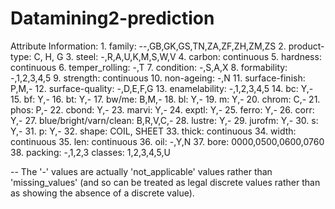 # Datamining2-prediction
Attribute Information:
    1. family:		--,GB,GK,GS,TN,ZA,ZF,ZH,ZM,ZS
    2. product-type:	C, H, G
    3. steel:		-,R,A,U,K,M,S,W,V
    4. carbon:		continuous
    5. hardness:	continuous
    6. temper_rolling:	-,T
    7. condition:	-,S,A,X
    8. formability:	-,1,2,3,4,5
    9. strength:	continuous
   10. non-ageing:	-,N
   11. surface-finish:	P,M,-
   12. surface-quality: -,D,E,F,G
   13. enamelability:	-,1,2,3,4,5
   14. bc:		Y,-
   15. bf:		Y,-
   16. bt:		Y,-
   17. bw/me:		B,M,-
   18. bl:		Y,-
   19. m:		Y,-
   20. chrom:		C,-
   21. phos:		P,-
   22. cbond:		Y,-
   23. marvi:		Y,-
   24. exptl:		Y,-
   25. ferro:		Y,-
   26. corr:		Y,-
   27. blue/bright/varn/clean:		B,R,V,C,-
   28. lustre:		Y,-
   29. jurofm:		Y,-
   30. s:		Y,-
   31. p:		Y,-
   32. shape:		COIL, SHEET
   33. thick:		continuous
   34. width:		continuous
   35. len:		continuous
   36. oil:		-,Y,N
   37. bore:		0000,0500,0600,0760
   38. packing:	-,1,2,3
   classes:        1,2,3,4,5,U
 
   -- The '-' values are actually 'not_applicable' values rather than
      'missing_values' (and so can be treated as legal discrete
      values rather than as showing the absence of a discrete value).
